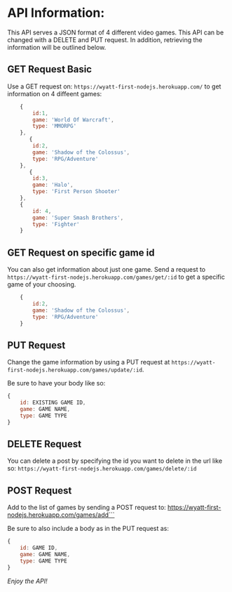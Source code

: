 # API Information:

This API serves a JSON format of 4 different video games. This API can be changed with a DELETE and PUT request. In addition, retrieving the information will be outlined below.


## GET Request Basic

Use a GET request on: ```https://wyatt-first-nodejs.herokuapp.com/``` to get information on 4 diffeent games:
```javascript
    {
        id:1,
        game: 'World Of Warcraft',
        type: 'MMORPG'
    },
       {
        id:2,
        game: 'Shadow of the Colossus',
        type: 'RPG/Adventure'
    },
       {
        id:3,
        game: 'Halo',
        type: 'First Person Shooter'
    },
    {
        id: 4,
        game: 'Super Smash Brothers',
        type: 'Fighter'
    }
```


## GET Request on specific game id

You can also get information about just one game. Send a request to ```https://wyatt-first-nodejs.herokuapp.com/games/get/:id``` to get a specific game of your choosing.

```javascript
    {
        id:2,
        game: 'Shadow of the Colossus',
        type: 'RPG/Adventure'
    }
```


## PUT Request 

Change the game information by using a PUT request at ```https://wyatt-first-nodejs.herokuapp.com/games/update/:id```.

Be sure to have your body like so: 
```javascript
{
    id: EXISTING GAME ID,
    game: GAME NAME,
    type: GAME TYPE
}
```


## DELETE Request

You can delete a post by specifying the id you want to delete in the url like so: ```https://wyatt-first-nodejs.herokuapp.com/games/delete/:id```



## POST Request

Add to the list of games by sending a POST request to: https://wyatt-first-nodejs.herokuapp.com/games/add```

Be sure to also include a body as in the PUT request as:
```javascript
{
    id: GAME ID,
    game: GAME NAME,
    type: GAME TYPE
}
```

*Enjoy the API!*